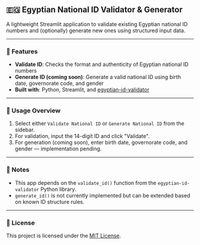 ## 🇪🇬 Egyptian National ID Validator & Generator

A lightweight Streamlit application to validate existing Egyptian national ID numbers and (optionally) generate new ones using structured input data.

---

### 🔧 Features

- **Validate ID**: Checks the format and authenticity of Egyptian national ID numbers  
- **Generate ID (coming soon)**: Generate a valid national ID using birth date, governorate code, and gender  
- **Built with**: Python, Streamlit, and [egyptian-id-validator](https://pypi.org/project/egyptian-id-validator/)

---

### 🧠 Usage Overview

1. Select either `Validate National ID` or `Generate National ID` from the sidebar.
2. For validation, input the 14-digit ID and click "Validate".
3. For generation (coming soon), enter birth date, governorate code, and gender — implementation pending.

---

### 📌 Notes

- This app depends on the `validate_id()` function from the `egyptian-id-validator` Python library.
- `generate_id()` is not currently implemented but can be extended based on known ID structure rules.

---

### 📜 License

This project is licensed under the [MIT License](LICENSE).
